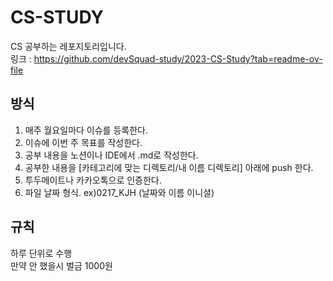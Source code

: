 # CS-STUDY
CS 공부하는 레포지토리입니다. <br>
링크 : https://github.com/devSquad-study/2023-CS-Study?tab=readme-ov-file

## 방식 

1. 매주 월요일마다 이슈를 등록한다.
2. 이슈에 이번 주 목표를 작성한다.
3. 공부 내용을 노션이나 IDE에서 .md로 작성한다.
4. 공부한 내용을 [카테고리에 맞는 디렉토리/내 이름 디렉토리] 아래에 push 한다.
5. 투두메이트나 카카오톡으로 인증한다.
6. 파일 날짜 형식. ex)0217_KJH (날짜와 이름 이니셜)

## 규칙 

하루 단위로 수행<br>
만약 안 했을시 벌금 1000원


